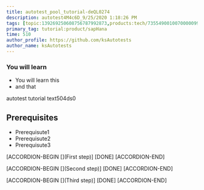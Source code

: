 ```yaml
---
title: autotest_pool_tutorial-deQL0274
description: autotest4M4c6D_9/25/2020 1:18:26 PM
tags: [topic:139269250608756787992873,products:tech/73554900100700000996,tutorial:experience/advanced]
primary_tag: tutorial:product/sapHana
time: 510
author_profile: https://github.com/ksAutotests
author_name: ksAutotests
---
```

### You will learn
- You will learn this
- and that

autotest tutorial text504ds0

## Prerequisites
- Prerequisute1
- Prerequisute2
- Prerequisute3

[ACCORDION-BEGIN [](First step)]
[DONE]
[ACCORDION-END]

[ACCORDION-BEGIN [](Second step)]
[DONE]
[ACCORDION-END]

[ACCORDION-BEGIN [](Third step)]
[DONE]
[ACCORDION-END]

